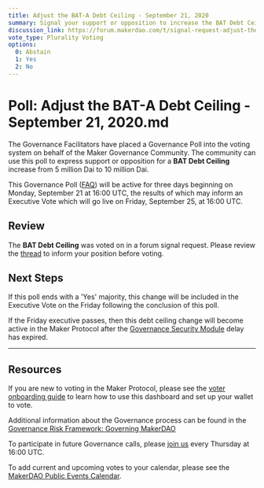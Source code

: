 ```yaml
---
title: Adjust the BAT-A Debt Ceiling - September 21, 2020
summary: Signal your support or opposition to increase the BAT Debt Ceiling from 5 million Dai to 10 million Dai
discussion_link: https://forum.makerdao.com/t/signal-request-adjust-the-bat-debt-ceiling/3919
vote_type: Plurality Voting
options:
  0: Abstain
  1: Yes
  2: No
---
```


# Poll: Adjust the BAT-A Debt Ceiling - September 21, 2020.md

The Governance Facilitators have placed a Governance Poll into the voting system on behalf of the Maker Governance Community. The community can use this poll to express support or opposition for a **BAT Debt Ceiling** increase from 5 million Dai to 10 million Dai.

This Governance Poll ([FAQ](https://community-development.makerdao.com/makerdao-scd-faqs/scd-faqs/governance)) will be active for three days beginning on Monday, September 21 at 16:00 UTC, the results of which may inform an Executive Vote which will go live on Friday, September 25, at 16:00 UTC.

## Review

The **BAT Debt Ceiling** was voted on in a forum signal request. Please review the [thread](https://forum.makerdao.com/t/signal-request-adjust-the-bat-debt-ceiling/3919) to inform your position before voting.

## Next Steps

If this poll ends with a 'Yes' majority, this change will be included in the Executive Vote on the Friday following the conclusion of this poll.

If the Friday executive passes, then this debt ceiling change will become active in the Maker Protocol after the [Governance Security Module](https://forum.makerdao.com/tag/govsec-module) delay has expired.

---

## Resources

If you are new to voting in the Maker Protocol, please see the [voter onboarding guide](https://community-development.makerdao.com/onboarding/voter-onboarding) to learn how to use this dashboard and set up your wallet to vote.

Additional information about the Governance process can be found in the [Governance Risk Framework: Governing MakerDAO](https://community-development.makerdao.com/governance/governance-risk-framework)

To participate in future Governance calls, please [join us](https://community-development.makerdao.com/governance/governance-and-risk-meetings) every Thursday at 16:00 UTC.

To add current and upcoming votes to your calendar, please see the [MakerDAO Public Events Calendar](https://calendar.google.com/calendar/embed?src=makerdao.com_3efhm2ghipksegl009ktniomdk%40group.calendar.google.com&ctz=America%2FLos_Angeles).
